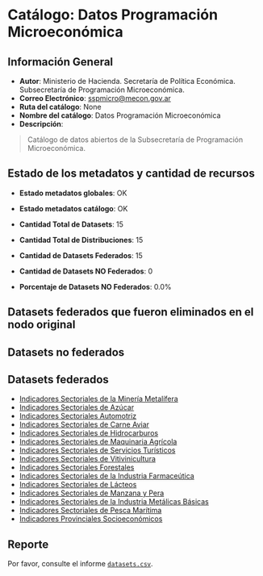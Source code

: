 
# Catálogo: Datos Programación Microeconómica

## Información General

- **Autor**: Ministerio de Hacienda. Secretaría de Política Económica. Subsecretaría de Programación Microeconómica.
- **Correo Electrónico**: sspmicro@mecon.gov.ar
- **Ruta del catálogo**: None
- **Nombre del catálogo**: Datos Programación Microeconómica
- **Descripción**:

> Catálogo de datos abiertos de la Subsecretaría de Programación Microeconómica.

## Estado de los metadatos y cantidad de recursos

- **Estado metadatos globales**: OK
- **Estado metadatos catálogo**: OK
- **Cantidad Total de Datasets**: 15
- **Cantidad Total de Distribuciones**: 15

- **Cantidad de Datasets Federados**: 15
- **Cantidad de Datasets NO Federados**: 0
- **Porcentaje de Datasets NO Federados**: 0.0%

## Datasets federados que fueron eliminados en el nodo original



## Datasets no federados



## Datasets federados

- [Indicadores Sectoriales de la Minería Metalífera](https://www.minhacienda.gob.ar/secretarias/politica-economica/programacion-microeconomica/)
- [Indicadores Sectoriales de Azúcar](https://www.minhacienda.gob.ar/secretarias/politica-economica/programacion-microeconomica/)
- [Indicadores Sectoriales Automotriz](https://www.minhacienda.gob.ar/secretarias/politica-economica/programacion-microeconomica/)
- [Indicadores Sectoriales de Carne Aviar](https://www.minhacienda.gob.ar/secretarias/politica-economica/programacion-microeconomica/)
- [Indicadores Sectoriales de Hidrocarburos](https://www.minhacienda.gob.ar/secretarias/politica-economica/programacion-microeconomica/)
- [Indicadores Sectoriales de Maquinaria Agrícola](https://www.minhacienda.gob.ar/secretarias/politica-economica/programacion-microeconomica/)
- [Indicadores Sectoriales de Servicios Turísticos](https://www.minhacienda.gob.ar/secretarias/politica-economica/programacion-microeconomica/)
- [Indicadores Sectoriales de Vitivinicultura](https://www.minhacienda.gob.ar/secretarias/politica-economica/programacion-microeconomica/)
- [Indicadores Sectoriales Forestales](https://www.minhacienda.gob.ar/secretarias/politica-economica/programacion-microeconomica/)
- [Indicadores Sectoriales de la Industria Farmaceútica](https://www.minhacienda.gob.ar/secretarias/politica-economica/programacion-microeconomica/)
- [Indicadores Sectoriales de Lácteos](https://www.minhacienda.gob.ar/secretarias/politica-economica/programacion-microeconomica/)
- [Indicadores Sectoriales de Manzana y Pera](https://www.minhacienda.gob.ar/secretarias/politica-economica/programacion-microeconomica/)
- [Indicadores Sectoriales de la Industria Metálicas Básicas](https://www.minhacienda.gob.ar/secretarias/politica-economica/programacion-microeconomica/)
- [Indicadores Sectoriales de Pesca Marítima](https://www.minhacienda.gob.ar/secretarias/politica-economica/programacion-microeconomica/)
- [Indicadores Provinciales Socioeconómicos](https://www.minhacienda.gob.ar/secretarias/politica-economica/programacion-microeconomica/)

## Reporte

Por favor, consulte el informe [`datasets.csv`](datasets.csv).
